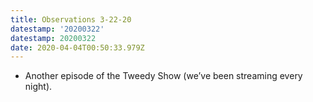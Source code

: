 ```yaml
---
title: Observations 3-22-20
datestamp: '20200322'
datestamp: 20200322
date: 2020-04-04T00:50:33.979Z
---
```

- Another episode of the Tweedy Show (we’ve been streaming every night).
